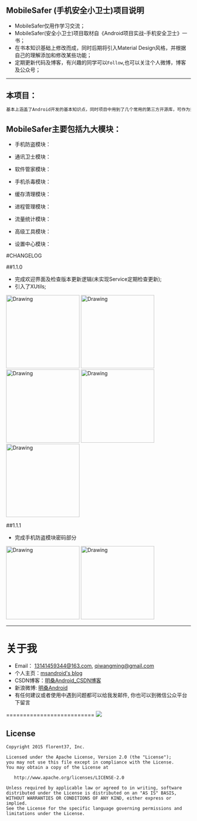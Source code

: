 ## MobileSafer (手机安全小卫士)项目说明
* MobileSafer仅用作学习交流；
* MobileSafer(安全小卫士)项目取材自《Android项目实战-手机安全卫士》一书；
* 在书本知识基础上修改而成，同时后期将引入Material Design风格，并根据自己的理解添加和修改某些功能；
* 定期更新代码及博客，有兴趣的同学可以`Follow`,也可以关注个人微博，博客及公众号；

----
## 本项目：

```xml
基本上涵盖了Android开发的基本知识点，同时项目中用到了几个常用的第三方开源库，可作为提高个人能力的实战项目，
```

## MobileSafer主要包括九大模块：

* 手机防盗模块：

* 通讯卫士模块：

* 软件管家模块：
  
* 手机杀毒模块：
  
* 缓存清理模块：

* 进程管理模块：

* 流量统计模块：
  
* 高级工具模块：
  
* 设置中心模块：

#CHANGELOG

##1.1.0 
- 完成欢迎界面及检查版本更新逻辑(未实现Service定期检查更新);
- 引入了XUtils;

<img src="https://github.com/msAndroid/MobileSafer/blob/master/app/src/main/res/drawable/splash.png" alt="Drawing" width="200px" />
<img src="https://github.com/msAndroid/MobileSafer/blob/master/app/src/main/res/drawable/updatedialog.png" alt="Drawing" width="200px" />
<img src="https://github.com/msAndroid/MobileSafer/blob/master/app/src/main/res/drawable/download.png" alt="Drawing" width="200px" />
<img src="https://github.com/msAndroid/MobileSafer/blob/master/app/src/main/res/drawable/install.png" alt="Drawing" width="200px" />
<img src="https://github.com/msAndroid/MobileSafer/blob/master/app/src/main/res/drawable/home.png" alt="Drawing" width="200px" />


##1.1.1
- 完成手机防盗模块密码部分

<img src="https://github.com/msAndroid/MobileSafer/blob/master/app/src/main/res/drawable/screenshot_setpwd.png" alt="Drawing" width="200px" />
<img src="https://github.com/msAndroid/MobileSafer/blob/master/app/src/main/res/drawable/screenshot_interpwd.png" alt="Drawing" width="200px" />

----
# 关于我
* Email： <13141459344@163.com>, <qiwangming@gmail.com>
* 个人主页：[msandroid's blog](http://www.jycoder.com)
* CSDN博客：[明桑Android_CSDN博客](http://blog.csdn.net/qwm8777411)
* 新浪微博: [明桑Android](http://weibo.com/msAndroid/)
* 有任何建议或者使用中遇到问题都可以给我发邮件, 你也可以到微信公众平台下留言

==========================
<a>
  <img src="https://github.com/JueYingCoder/UseAsyncTask/blob/master/app/src/main/res/mipmap-xxhdpi/weixin.jpg"/>
</a>

License
--------

    Copyright 2015 florent37, Inc.

    Licensed under the Apache License, Version 2.0 (the "License");
    you may not use this file except in compliance with the License.
    You may obtain a copy of the License at

       http://www.apache.org/licenses/LICENSE-2.0

    Unless required by applicable law or agreed to in writing, software
    distributed under the License is distributed on an "AS IS" BASIS,
    WITHOUT WARRANTIES OR CONDITIONS OF ANY KIND, either express or implied.
    See the License for the specific language governing permissions and
    limitations under the License.
